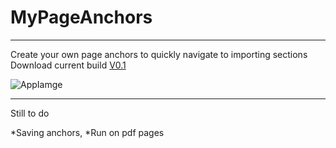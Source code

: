 # MyPageAnchors

---

Create your own page anchors to quickly navigate to importing sections 
Download current build [V0.1](https://raw.githubusercontent.com/MrLuxan/MyPageAnchors/master/MyPageAnchors0.1.zip)

![AppIamge](https://github.com/MrLuxan/MyPageAnchors/blob/master/docs/demo.gif?raw=true)

---

Still to do

*Saving anchors,
*Run on pdf pages
